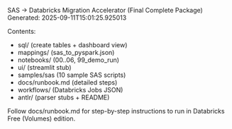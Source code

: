 SAS -> Databricks Migration Accelerator (Final Complete Package)
Generated: 2025-09-11T15:01:25.925013

Contents:
- sql/ (create tables + dashboard view)
- mappings/ (sas_to_pyspark.json)
- notebooks/ (00..06, 99_demo_run)
- ui/ (streamlit stub)
- samples/sas (10 sample SAS scripts)
- docs/runbook.md (detailed steps)
- workflows/ (Databricks Jobs JSON)
- antlr/ (parser stubs + README)

Follow docs/runbook.md for step-by-step instructions to run in Databricks Free (Volumes) edition.
